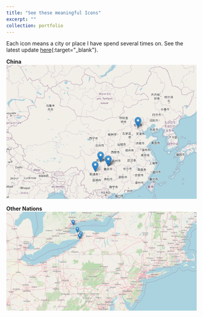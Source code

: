 ```yaml
---
title: "See these meaningful Icons"
excerpt: ""
collection: portfolio
---
```


<!-- Each icon means a city or place I have spend several times on, both cities and landmarks. See the latest update [here](https://github.com/JingtaoWang1996/JingtaoWang1996.github.io/raw/master/_portfolio/map.html){:target="_blank" rel="noopener"} -->

Each icon means a city or place I have spend several times on. See the latest update [here](./map.html){:target="_blank"}.

**China**
<br/><img src='/images/cn_map.png'>

**Other Nations**
<br/><img src='/images/foreign_map.png'>
